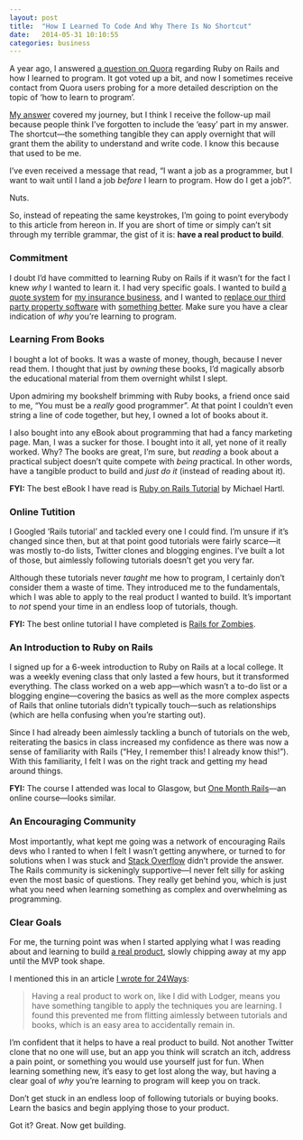 ```yaml
---
layout: post
title:  "How I Learned To Code And Why There Is No Shortcut"
date:   2014-05-31 10:10:55
categories: business
---
```

<p>A year ago, I answered <a href="http://www.quora.com/Ruby-on-Rails-web-framework/How-can-I-get-better-at-using-Ruby-on-Rails">a question on Quora</a> regarding Ruby on Rails and how I learned to program. It got voted up a bit, and now I sometimes receive contact from Quora users probing for a more detailed description on the topic of &#8216;how to learn to program&#8217;.</p>
<p><a href="http://www.quora.com/Ruby-on-Rails-web-framework/How-can-I-get-better-at-using-Ruby-on-Rails/answer/Ashley-Baxter-2">My answer</a> covered my journey, but I think I receive the follow-up mail because people think I&#8217;ve forgotten to include the &#8216;easy&#8217; part in my answer. The shortcut—the something tangible they can apply overnight that will grant them the ability to understand and write code. I know this because that used to be me.</p>
<p>I&#8217;ve even received a message that read, &#8220;I want a job as a programmer, but I want to wait until I land a job <em>before</em> I learn to program. How do I get a job?&#8221;.</p>
<p>Nuts.</p>
<p>So, instead of repeating the same keystrokes, I&#8217;m going to point everybody to this article from hereon in. If you are short of time or simply can&#8217;t sit through my terrible grammar, the gist of it is: <strong>have a real product to build</strong>.</p>
<h3>Commitment</h3>
<p>I doubt I&#8217;d have committed to learning Ruby on Rails if it wasn&#8217;t for the fact I knew <em>why</em> I wanted to learn it. I had very specific goals. I wanted to build <a href="http://landlord-insurance.herokuapp.com/">a quote system</a> for <a href="http://brokersdirect.co.uk/">my insurance business</a>, and I wanted to <a href="http://24ways.org/2013/levelling-up/">replace our third party property software</a> with <a href="http://lodgerapp.co.uk">something better</a>. Make sure you have a clear indication of <em>why</em> you&#8217;re learning to program.</p>
<h3>Learning From Books</h3>
<p>I bought a lot of books. It was a waste of money, though, because I never read them. I thought that just by <em>owning</em> these books, I&#8217;d magically absorb the educational material from them overnight whilst I slept.</p>
<p>Upon admiring my bookshelf brimming with Ruby books, a friend once said to me, &#8220;You must be a <em>really</em> good programmer&#8221;. At that point I couldn&#8217;t even string a line of code together, but hey, I owned a lot of books about it.</p>
<p>I also bought into any eBook about programming that had a fancy marketing page. Man, I was a sucker for those. I bought into it all, yet none of it really worked. Why? The books are great, I&#8217;m sure, but <em>reading</em> a book about a practical subject doesn&#8217;t quite compete with <em>being</em> practical. In other words, have a tangible product to build and <em>just do it</em> (instead of reading about it).</p>
<p><strong>FYI:</strong> The best eBook I have read is <a href="http://www.railstutorial.org/book">Ruby on Rails Tutorial</a> by Michael Hartl.</p>
<h3>Online Tutition</h3>
<p>I Googled &#8216;Rails tutorial&#8217; and tackled every one I could find. I&#8217;m unsure if it&#8217;s changed since then, but at that point good tutorials were fairly scarce—it was mostly to-do lists, Twitter clones and blogging engines. I&#8217;ve built a lot of those, but aimlessly following tutorials doesn&#8217;t get you very far.</p>
<p>Although these tutorials never <em>taught</em> me how to program, I certainly don&#8217;t consider them a waste of time. They introduced me to the fundamentals, which I was able to apply to the real product I wanted to build. It&#8217;s important to <em>not</em> spend your time in an endless loop of tutorials, though.</p>
<p><strong>FYI:</strong> The best online tutorial I have completed is <a href="http://railsforzombies.org/">Rails for Zombies</a>.</p>
<h3>An Introduction to Ruby on Rails</h3>
<p>I signed up for a 6-week introduction to Ruby on Rails at a local college. It was a weekly evening class that only lasted a few hours, but it transformed everything. The class worked on a web app—which wasn&#8217;t a to-do list or a blogging engine—covering the basics as well as the more complex aspects of Rails that online tutorials didn&#8217;t typically touch—such as relationships (which are hella confusing when you&#8217;re starting out).</p>
<p>Since I had already been aimlessly tackling a bunch of tutorials on the web, reiterating the basics in class increased my confidence as there was now a sense of familiarity with Rails (&#8220;Hey, I remember this! I already know this!&#8221;). With this familiarity, I felt I was on the right track and getting my head around things.</p>
<p><strong>FYI:</strong> The course I attended was local to Glasgow, but <a href="https://onemonthrails.com/">One Month Rails</a>—an online course—looks similar.</p>
<h3>An Encouraging Community</h3>
<p>Most importantly, what kept me going was a network of encouraging Rails devs who I ranted to when I felt I wasn&#8217;t getting anywhere, or turned to for solutions when I was stuck and <a href="http://stackoverflow.com">Stack Overflow</a> didn&#8217;t provide the answer. The Rails community is sickeningly supportive—I never felt silly for asking even the most basic of questions. They really get behind you, which is just what you need when learning something as complex and overwhelming as programming.</p>
<h3>Clear Goals</h3>
<p>For me, the turning point was when I started applying what I was reading about and learning to build <a href="http://lodgerapp.co.uk">a real product</a>, slowly chipping away at my app until the MVP took shape.</p>
<p>I mentioned this in an article <a href="http://24ways.org/2013/levelling-up/">I wrote for 24Ways</a>:</p>
<blockquote><p>Having a real product to work on, like I did with Lodger, means you have something tangible to apply the techniques you are learning. I found this prevented me from flitting aimlessly between tutorials and books, which is an easy area to accidentally remain in.</p></blockquote>
<p>I&#8217;m confident that it helps to have a real product to build. Not another Twitter clone that no one will use, but an app you think will scratch an itch, address a pain point, or something you would use yourself just for fun. When learning something new, it&#8217;s easy to get lost along the way, but having a clear goal of <em>why</em> you&#8217;re learning to program will keep you on track.</p>
<p>Don&#8217;t get stuck in an endless loop of following tutorials or buying books. Learn the basics and begin applying those to your product.</p>
<p>Got it? Great. Now get building.</p>